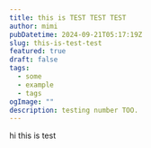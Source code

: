 ```yaml
---
title: this is TEST TEST TEST
author: mimi
pubDatetime: 2024-09-21T05:17:19Z
slug: this-is-test-test
featured: true
draft: false
tags:
  - some
  - example
  - tags
ogImage: ""
description: testing number TOO.
---
```


hi this is test